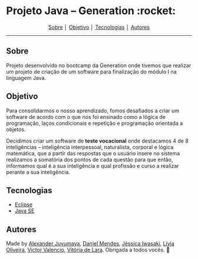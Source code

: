<h1>Projeto Java – Generation :rocket: </h1>

<p align = "center">
<a align href = "#Sobre">Sobre</a> │
<a align href = "#Objetivo">Objetivo</a> │
<a align href = "#Tecnologias">Tecnologias</a> │
<a align href = "#Autores">Autores</a>
</p>

---

## Sobre
<p> Projeto desenvolvido no bootcamp da Generation onde tivemos que realizar um projeto de criação de um software para finalização do módulo I na linguagem Java. <p>

## Objetivo
<p>Para consolidarmos o nosso aprendizado, fomos desafiados a criar um software de acordo com o que nos foi ensinado como a lógica de programação, laços condicionais e repetição e programação orientada a objetos.</p>
<p>Decidimos criar um software de <b>teste vocacional</b> onde destacamos 4 de 8 inteligências – inteligência interpessoal, naturalista, corporal e lógica matemática, que a partir das respostas que o usuário insere no sistema realizamos a somatória dos pontos de cada questão para que então, informamos qual é a sua inteligência e qual profissão e curso a realizar perante a sua inteligência. </p>

## Tecnologias
- [Eclipse]( https://www.eclipse.org/downloads/)
- [Java SE]( https://www.oracle.com/br/java/technologies/javase/javase-jdk8-downloads.html)

## Autores
Made by [Alexander Juyumaya]( https://www.linkedin.com/in/alexander-juyumaya-a45165166/), [Daniel Mendes]( https://www.linkedin.com/in/daniel-mendes-692a8516b/), [Jéssica Iwasaki]( https://www.linkedin.com/in/jessicamiwasaki/), [Lívia Oliveira](https://www.linkedin.com/in/l%C3%ADvia-de-oliveira-almeida/), [Victor Valencio]( https://www.linkedin.com/in/victor-valencio-854012209/), [Vitória de Lara]( https://www.linkedin.com/in/vit%C3%B3ria-de-lara-campos-camargo-5a0b38211/). Obrigada a todos vocês. :purple_heart:

